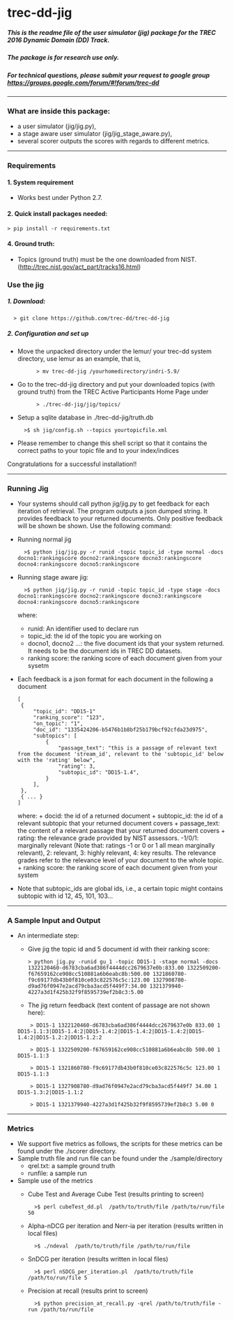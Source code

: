 # trec-dd-jig

##### This is the readme file of  the user simulator (jig) package for the TREC 2016 Dynamic Domain (DD) Track.
##### The package is for research use only.

##### For technical questions, please submit your request to google group https://groups.google.com/forum/#!forum/trec-dd

**************************************************************************

### What are inside this package:

* a user simulator (jig/jig.py),
* a stage aware user simulator (jig/jig_stage_aware.py),
* several scorer outputs the scores with regards to different metrics.

**************************************************************************

### Requirements

#### 1. System requirement
- Works best under Python 2.7.


#### 2. Quick install packages needed:

    > pip install -r requirements.txt

#### 4. Ground truth:

- Topics (ground truth) must be the one downloaded from NIST. (http://trec.nist.gov/act_part/tracks16.html)


### Use the jig
##### 1. Download:

  ``` shell
    > git clone https://github.com/trec-dd/trec-dd-jig
  ```

##### 2. Configuration and set up
- Move the unpacked directory under the lemur/ your trec-dd system directory, use lemur as an example, that is,
  ``` shell
        > mv trec-dd-jig /yourhomedirectory/indri-5.9/
  ```

- Go to the trec-dd-jig directory and put your downloaded topics (with ground truth)  from the TREC Active Participants Home Page under
  ``` shell
        > ./trec-dd-jig/jig/topics/
  ```

- Setup a sqlite database in ./trec-dd-jig/truth.db

  ``` shell
    >$ sh jig/config.sh --topics yourtopicfile.xml
  ```

- Please remember to change this shell script so that it contains the correct paths to your topic file and to your index/indices

 Congratulations for a successful installation!!

**************************************************************************
### Running Jig
- Your systems should call python jig/jig.py to get feedback for each iteration of retrieval. The program outputs a json dumped string. It provides feedback to your returned documents. Only positive feedback will be shown be shown.  Use the following command:

- Running normal jig
  ``` shell
    >$ python jig/jig.py -r runid -topic topic_id -type normal -docs docno1:rankingscore docno2:rankingscore docno3:rankingscore docno4:rankingscore docno5:rankingscore
  ```
- Running stage aware jig:
  ``` shell
    >$ python jig/jig.py -r runid -topic topic_id -type stage -docs docno1:rankingscore docno2:rankingscore docno3:rankingscore docno4:rankingscore docno5:rankingscore
  ```

    where:
    + runid: An identifier used to declare run
    + topic_id: the id of the topic you are working on
    + docno1, docno2 ...: the five document ids that your system returned. It needs to be the document ids in TREC DD datasets.
    + ranking score: the ranking score of each document given from your sysetm

- Each feedback is a json format for each document in the following a document
    ``` shell
    [
     {
         "topic_id": "DD15-1"
         "ranking_score": "123",
         "on_topic": "1",
         "doc_id": "1335424206-b5476b1b8bf25b179bcf92cfda23d975",
         "subtopics": [
             {
                 "passage_text": "this is a passage of relevant text from the document 'stream_id', relevant to the 'subtopic_id' below with the 'rating' below",
                 "rating": 3,
                 "subtopic_id": "DD15-1.4",
             }
         ],
     },
     { ... }
    ]

    ```
    where:
        + docid: the id of a returned document
        + subtopic_id: the id of a relevant subtopic that your returned document covers
        + passage_text: the content of a relevant passage that your returned document covers
        + rating: the relevance grade provided by NIST assessors. -1/0/1: marginally relevant (Note that: ratings -1 or 0 or 1 all mean marginally relevant), 2: relevant, 3: highly relevant, 4: key results. The relevance grades refer to the relevance level of your document to the whole topic.
        + ranking score: the ranking score of each document given from your system

- Note that subtopic_ids are global ids, i.e., a certain topic might contains subtopic with id 12, 45, 101, 103...

**************************************************************************
### A Sample Input and Output
- An intermediate step:
    + Give jig the topic id and 5 document id with their ranking score:
        ``` shell
        > python jig.py -runid gu_1 -topic DD15-1 -stage normal -docs 1322120460-d6783cba6ad386f4444dcc2679637e0b:833.00 1322509200-f67659162ce908cc510881a6b6eabc8b:500.00 1321860780-f9c69177db43b0f810ce03c822576c5c:123.00 1327908780-d9ad76f0947e2acd79cba3acd5f449f7:34.00 1321379940-4227a3d1f425b32f9f8595739ef2b8c3:5.00
        ```

    + The jig return feedback (text content of passage are not shown here):

    ``` shell
        > DD15-1 1322120460-d6783cba6ad386f4444dcc2679637e0b 833.00 1 DD15-1.1:3|DD15-1.4:2|DD15-1.4:2|DD15-1.4:2|DD15-1.4:2|DD15-1.4:2|DD15-1.2:2|DD15-1.2:2

        > DD15-1 1322509200-f67659162ce908cc510881a6b6eabc8b 500.00 1 DD15-1.1:3

        > DD15-1 1321860780-f9c69177db43b0f810ce03c822576c5c 123.00	1 DD15-1.1:3

        > DD15-1 1327908780-d9ad76f0947e2acd79cba3acd5f449f7 34.00 1 DD15-1.3:2|DD15-1.1:2

        > DD15-1 1321379940-4227a3d1f425b32f9f8595739ef2b8c3 5.00 0
    ```
**************************************************************************

### Metrics
- We support five metrics as follows, the scripts for these metrics can be found under the ./scorer directory.
- Sample truth file and run file can be found under the ./sample/directory
    + qrel.txt: a sample ground truth
    + runfile: a sample run
- Sample use of the metrics
    + Cube Test and Average Cube Test (results printing to screen)

      ``` shell
        >$ perl cubeTest_dd.pl  /path/to/truth/file /path/to/run/file 50
      ```

    + Alpha-nDCG per iteration and Nerr-ia per iteration (results written in local files)

      ``` shell
        >$ ./ndeval  /path/to/truth/file /path/to/run/file
      ```

    + SnDCG per iteration (results written in local files)

      ``` shell
        >$ perl nSDCG_per_iteration.pl  /path/to/truth/file /path/to/run/file 5
      ```
    + Precision at recall (results print to screen)

      ``` shell
        >$ python precision_at_recall.py -qrel /path/to/truth/file -run /path/to/run/file
      ```
